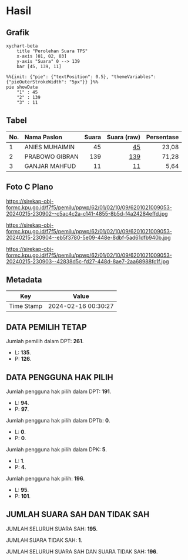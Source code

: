 # Hasil

## Grafik

```mermaid
xychart-beta
    title "Perolehan Suara TPS"
    x-axis [01, 02, 03]
    y-axis "Suara" 0 --> 139
    bar [45, 139, 11]
```

```mermaid
%%{init: {"pie": {"textPosition": 0.5}, "themeVariables": {"pieOuterStrokeWidth": "5px"}} }%%
pie showData
    "1" : 45
    "2" : 139
    "3" : 11
```

## Tabel

| No. | Nama Paslon    | Suara | Suara (raw) | Persentase |
|:--- |:-------------- | -----:| -----------:| ----------:|
| 1   | ANIES MUHAIMIN | 45    | [45][p-1]   | 23,08      |
| 2   | PRABOWO GIBRAN | 139   | [139][p-2]  | 71,28      |
| 3   | GANJAR MAHFUD  | 11    | [11][p-3]   | 5,64       |


[p-1]: https://github.com/gigit-pemilu/pemilu-2024-62-kalimantan-tengah/blob/main/pilpres/hitung-suara/sub/62-kalimantan-tengah/sub/01-kotawaringin-barat/sub/02-arut-selatan/sub/1009-baru/sub/053-tps/sub/paslon-1.txt
[p-2]: https://github.com/gigit-pemilu/pemilu-2024-62-kalimantan-tengah/blob/main/pilpres/hitung-suara/sub/62-kalimantan-tengah/sub/01-kotawaringin-barat/sub/02-arut-selatan/sub/1009-baru/sub/053-tps/sub/paslon-2.txt
[p-3]: https://github.com/gigit-pemilu/pemilu-2024-62-kalimantan-tengah/blob/main/pilpres/hitung-suara/sub/62-kalimantan-tengah/sub/01-kotawaringin-barat/sub/02-arut-selatan/sub/1009-baru/sub/053-tps/sub/paslon-3.txt

## Foto C Plano

https://sirekap-obj-formc.kpu.go.id/f7f5/pemilu/ppwp/62/01/02/10/09/6201021009053-20240215-230902--c5ac4c2a-c141-4855-8b5d-f4a24284effd.jpg

https://sirekap-obj-formc.kpu.go.id/f7f5/pemilu/ppwp/62/01/02/10/09/6201021009053-20240215-230904--eb5f3780-5e09-448e-8dbf-5ad61dfb940b.jpg

https://sirekap-obj-formc.kpu.go.id/f7f5/pemilu/ppwp/62/01/02/10/09/6201021009053-20240215-230903--42838d5c-fd27-448d-8ae7-2aa68988fc1f.jpg


## Metadata

| Key        | Value               |
| ---------- | ------------------- |
| Time Stamp | 2024-02-16 00:30:27 |


## DATA PEMILIH TETAP

Jumlah pemilih dalam DPT: **261**.
 * L: **135**.
 * P: **126**.

## DATA PENGGUNA HAK PILIH

Jumlah pengguna hak pilih dalam DPT: **191**.
 * L: **94**.
 * P: **97**.

Jumlah pengguna hak pilih dalam DPTb: **0**.
 * L: **0**.
 * P: **0**.

Jumlah pengguna hak pilih dalam DPK: **5**.
 * L: **1**.
 * P: **4**.

Jumlah pengguna hak pilih: **196**.
 * L: **95**.
 * P: **101**.

## JUMLAH SUARA SAH DAN TIDAK SAH

JUMLAH SELURUH SUARA SAH: **195**.

JUMLAH SUARA TIDAK SAH: **1**.

JUMLAH SELURUH SUARA SAH DAN SUARA TIDAK SAH: **196**.


